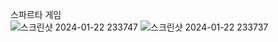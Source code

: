 스파르타 게임  
![스크린샷 2024-01-22 233747](https://github.com/SeungYeon04/SimpleGameCat/assets/100332811/0abfe71e-3f17-4330-8ea7-4d39f0026191)
![스크린샷 2024-01-22 233737](https://github.com/SeungYeon04/SimpleGameCat/assets/100332811/f9578d50-a0bd-4ffa-892d-e2638bc7690b)
